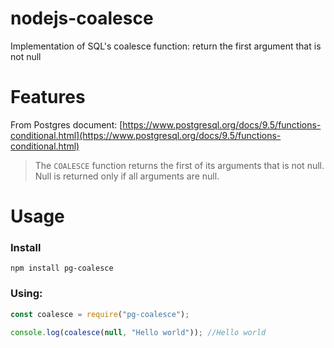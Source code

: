 
# nodejs-coalesce
Implementation of SQL's coalesce function: return the first argument that is not null

# Features
From Postgres document: [https://www.postgresql.org/docs/9.5/functions-conditional.html](https://www.postgresql.org/docs/9.5/functions-conditional.html)

> The `COALESCE` function returns the first of its arguments that is not null. Null is returned only if all arguments are null.



# Usage

### Install
```npm
npm install pg-coalesce
```
### Using:
```javascript
const coalesce = require("pg-coalesce");

console.log(coalesce(null, "Hello world")); //Hello world
```
